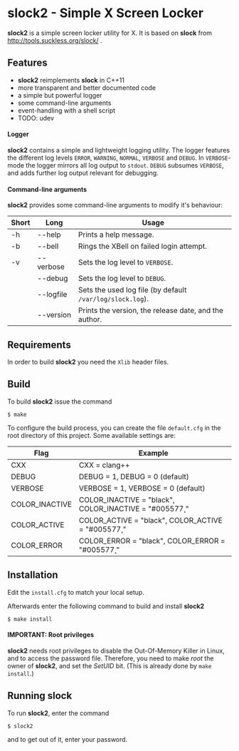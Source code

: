 slock2 - Simple X Screen Locker
===============================
**slock2** is a simple screen locker utility for X.
It is based on **slock** from http://tools.suckless.org/slock/ .

Features
--------
* **slock2** reimplements **slock** in C++11
* more transparent and better documented code
* a simple but powerful logger
* some command-line arguments
* event-handling with a shell script
* TODO: udev


#### Logger

**slock2** contains a simple and lightweight logging utility.  The
logger features the different log levels `ERROR`, `WARNING`, `NORMAL`, `VERBOSE`
and `DEBUG`.  In `VERBOSE`-mode the logger mirrors all log output to `stdout`.
`DEBUG` subsumes `VERBOSE`, and adds further log output relevant for debugging.


#### Command-line arguments

**slock2** provides some command-line arguments to modify it's behaviour:


| Short | Long              | Usage                                                                |
|-------|-------------------|----------------------------------------------------------------------|
| -h    | --help            | Prints a help message.                                               |
| -b    | --bell            | Rings the XBell on failed login attempt.                             |
| -v    | --verbose         | Sets the log level to `VERBOSE`.                                     |
|       | --debug           | Sets the log level to `DEBUG`.                                       |
|       | --logfile <FILE>  | Sets the used log file (by default `/var/log/slock.log`).            |
|       | --version         | Prints the version, the release date, and the author.                |


Requirements
------------
In order to build **slock2** you need the `Xlib` header files.


Build
-----

To build **slock2** issue the command

    $ make

To configure the build process, you can create the file `default.cfg` in the
root directory of this project.  Some available settings are:

| Flag                  | Example                                                        |
|-----------------------|----------------------------------------------------------------|
| CXX                   | CXX = clang++                                                  |
| DEBUG                 | DEBUG = 1, DEBUG = 0 (default)                                 |
| VERBOSE               | VERBOSE = 1, VERBOSE = 0 (default)                             |
| COLOR_INACTIVE        | COLOR_INACTIVE = \"black\", COLOR_INACTIVE = \"#005577¸"       |
| COLOR_ACTIVE          | COLOR_ACTIVE   = \"black\", COLOR_ACTIVE   = \"#005577¸"       |
| COLOR_ERROR           | COLOR_ERROR    = \"black\", COLOR_ERROR    = \"#005577¸"       |


Installation
------------

Edit the `install.cfg` to match your local setup.

Afterwards enter the following command to build and install **slock2**

    $ make install


#### IMPORTANT: Root privileges

**slock2** needs root privileges to disable the Out-Of-Memory Killer in Linux,
and to access the password file.  Therefore, you need to make *root* the owner
of **slock2**, and set the *SetUID* bit.
(This is already done by `make install`.)


Running slock
-------------

To run **slock2**, enter the command

    $ slock2

and to get out of it, enter your password.
